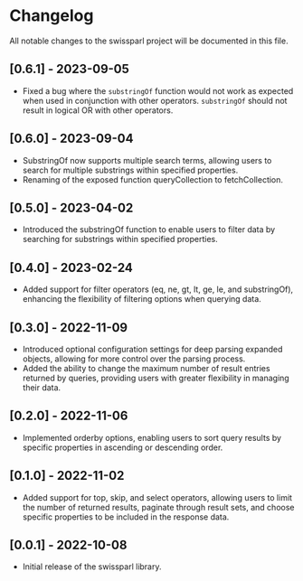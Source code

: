 # Changelog

All notable changes to the swissparl project will be documented in this file.

## [0.6.1] - 2023-09-05
- Fixed a bug where the `substringOf` function would not work as expected when used in conjunction with other operators. `substringOf` should not result in logical OR with other operators.

## [0.6.0] - 2023-09-04

- SubstringOf now supports multiple search terms, allowing users to search for multiple substrings within specified properties.
- Renaming of the exposed function queryCollection to fetchCollection.

## [0.5.0] - 2023-04-02

- Introduced the substringOf function to enable users to filter data by searching for substrings within specified properties.

## [0.4.0] - 2023-02-24

- Added support for filter operators (eq, ne, gt, lt, ge, le, and substringOf), enhancing the flexibility of filtering options when querying data.

## [0.3.0] - 2022-11-09

- Introduced optional configuration settings for deep parsing expanded objects, allowing for more control over the parsing process.
- Added the ability to change the maximum number of result entries returned by queries, providing users with greater flexibility in managing their data.

## [0.2.0] - 2022-11-06

- Implemented orderby options, enabling users to sort query results by specific properties in ascending or descending order.

## [0.1.0] - 2022-11-02

- Added support for top, skip, and select operators, allowing users to limit the number of returned results, paginate through result sets, and choose specific properties to be included in the response data.

## [0.0.1] - 2022-10-08
    
- Initial release of the swissparl library.